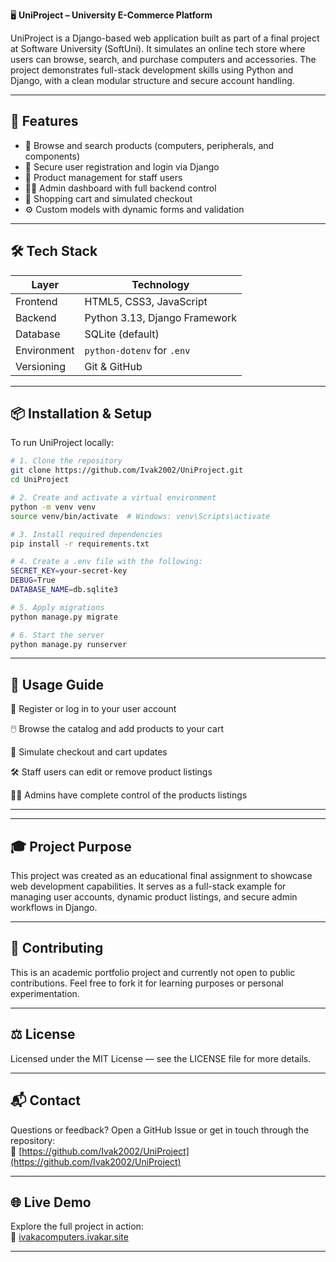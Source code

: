 🖥️ **UniProject – University E-Commerce Platform**

UniProject is a Django-based web application built as part of a final project at Software University (SoftUni). It simulates an online tech store where users can browse, search, and purchase computers and accessories. The project demonstrates full-stack development skills using Python and Django, with a clean modular structure and secure account handling.

---

## 🚀 Features

- 🛒 Browse and search products (computers, peripherals, and components)  
- 👤 Secure user registration and login via Django  
- 🧰 Product management for staff users  
- 🧑‍💻 Admin dashboard with full backend control  
- 🧾 Shopping cart and simulated checkout  
- ⚙️ Custom models with dynamic forms and validation  

---

## 🛠️ Tech Stack

| Layer       | Technology                   |
|------------|------------------------------|
| Frontend    | HTML5, CSS3, JavaScript       |
| Backend     | Python 3.13, Django Framework |
| Database    | SQLite (default)              |
| Environment | `python-dotenv` for `.env`    |
| Versioning  | Git & GitHub                  |

---

## 📦 Installation & Setup

To run UniProject locally:

```bash
# 1. Clone the repository
git clone https://github.com/Ivak2002/UniProject.git
cd UniProject

# 2. Create and activate a virtual environment
python -m venv venv
source venv/bin/activate  # Windows: venv\Scripts\activate

# 3. Install required dependencies
pip install -r requirements.txt

# 4. Create a .env file with the following:
SECRET_KEY=your-secret-key
DEBUG=True
DATABASE_NAME=db.sqlite3

# 5. Apply migrations
python manage.py migrate

# 6. Start the server
python manage.py runserver
```

---

## 📄 Usage Guide

🔐 Register or log in to your user account

🖱️ Browse the catalog and add products to your cart

🧮 Simulate checkout and cart updates

🛠️ Staff users can edit or remove product listings

🧑‍💼 Admins have complete control of the products listings

---

---

## 🎓 Project Purpose
This project was created as an educational final assignment to showcase web development capabilities. It serves as a full-stack example for managing user accounts, dynamic product listings, and secure admin workflows in Django.

---

## 📢 Contributing
This is an academic portfolio project and currently not open to public contributions. Feel free to fork it for learning purposes or personal experimentation.

---

## ⚖️ License
Licensed under the MIT License — see the LICENSE file for more details.

---

## 📬 Contact

Questions or feedback? Open a GitHub Issue or get in touch through the repository:  
🔗 [https://github.com/Ivak2002/UniProject](https://github.com/Ivak2002/UniProject)

---

## 🌐 Live Demo

Explore the full project in action:  
🔗 [ivakacomputers.ivakar.site](https://ivakacomputers.ivakar.site/)

---

